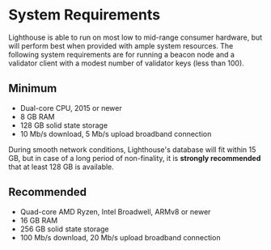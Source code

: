 # System Requirements

Lighthouse is able to run on most low to mid-range consumer hardware, but will perform best when
provided with ample system resources. The following system requirements are for running a beacon
node and a validator client with a modest number of validator keys (less than 100).

## Minimum

* Dual-core CPU, 2015 or newer
* 8 GB RAM
* 128 GB solid state storage
* 10 Mb/s download, 5 Mb/s upload broadband connection

During smooth network conditions, Lighthouse's database will fit within 15 GB, but in case of a long
period of non-finality, it is **strongly recommended** that at least 128 GB is available.

## Recommended

* Quad-core AMD Ryzen, Intel Broadwell, ARMv8 or newer
* 16 GB RAM
* 256 GB solid state storage
* 100 Mb/s download, 20 Mb/s upload broadband connection

